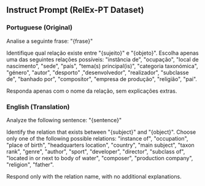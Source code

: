 ## Instruct Prompt (RelEx-PT Dataset)

### Portuguese (Original)

Analise a seguinte frase:
"{frase}"

Identifique qual relação existe entre "{sujeito}" e "{objeto}".
Escolha apenas uma das seguintes relações possíveis: "instância de", "ocupação", "local de nascimento", "sede", "país", "tema(s) principal(is)", "categoria taxonómica", "género", "autor", "desporto" ,"desenvolvedor", "realizador", "subclasse de", "banhado por", "compositor", "empresa de produção", "religião", "pai".

Responda apenas com o nome da relação, sem explicações extras.

### English (Translation)

Analyze the following sentence:
"{sentence}"

Identify the relation that exists between "{subject}" and "{object}".
Choose only one of the following possible relations: "instance of", "occupation", "place of birth", "headquarters location", "country", "main subject", "taxon rank", "genre", "author", "sport", "developer", "director", "subclass of", "located in or next to body of water", "composer", "production company", "religion", "father".

Respond only with the relation name, with no additional explanations.
